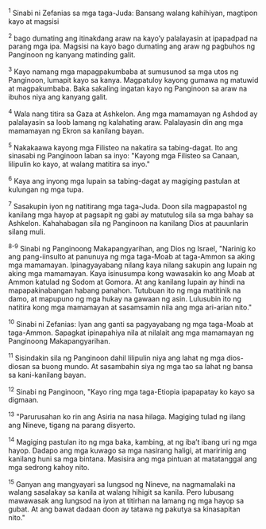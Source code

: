<sup>1</sup>
Sinabi ni Zefanias sa mga taga-Juda: Bansang walang kahihiyan, magtipon kayo at magsisi 

<sup>2</sup>
bago dumating ang itinakdang araw na kayoʼy palalayasin at ipapadpad na parang mga ipa. Magsisi na kayo bago dumating ang araw ng pagbuhos ng Panginoon ng kanyang matinding galit. 

<sup>3</sup>
Kayo namang mga mapagpakumbaba at sumusunod sa mga utos ng Panginoon, lumapit kayo sa kanya. Magpatuloy kayong gumawa ng matuwid at magpakumbaba. Baka sakaling ingatan kayo ng Panginoon sa araw na ibuhos niya ang kanyang galit.

<sup>4</sup>
Wala nang titira sa Gaza at Ashkelon. Ang mga mamamayan ng Ashdod ay palalayasin sa loob lamang ng kalahating araw. Palalayasin din ang mga mamamayan ng Ekron sa kanilang bayan. 

<sup>5</sup>
Nakakaawa kayong mga Filisteo na nakatira sa tabing-dagat. Ito ang sinasabi ng Panginoon laban sa inyo: "Kayong mga Filisteo sa Canaan, lilipulin ko kayo, at walang matitira sa inyo." 

<sup>6</sup>
Kaya ang inyong mga lupain sa tabing-dagat ay magiging pastulan at kulungan ng mga tupa. 

<sup>7</sup>
Sasakupin iyon ng natitirang mga taga-Juda. Doon sila magpapastol ng kanilang mga hayop at pagsapit ng gabi ay matutulog sila sa mga bahay sa Ashkelon. Kahahabagan sila ng Panginoon na kanilang Dios at pauunlarin silang muli.

<sup>8-9</sup>
Sinabi ng Panginoong Makapangyarihan, ang Dios ng Israel, "Narinig ko ang pang-iinsulto at panunuya ng mga taga-Moab at taga-Ammon sa aking mga mamamayan. Ipinagyayabang nilang kaya nilang sakupin ang lupain ng aking mga mamamayan. Kaya isinusumpa kong wawasakin ko ang Moab at Ammon katulad ng Sodom at Gomora. At ang kanilang lupain ay hindi na mapapakinabangan habang panahon. Tutubuan ito ng mga matitinik na damo, at mapupuno ng mga hukay na gawaan ng asin. Lulusubin ito ng natitira kong mga mamamayan at sasamsamin nila ang mga ari-arian nito." 

<sup>10</sup>
Sinabi ni Zefanias: Iyan ang ganti sa pagyayabang ng mga taga-Moab at taga-Ammon. Sapagkat ipinapahiya nila at nilalait ang mga mamamayan ng Panginoong Makapangyarihan. 

<sup>11</sup>
Sisindakin sila ng Panginoon dahil lilipulin niya ang lahat ng mga dios-diosan sa buong mundo. At sasambahin siya ng mga tao sa lahat ng bansa sa kani-kanilang bayan.

<sup>12</sup>
Sinabi ng Panginoon, "Kayo ring mga taga-Etiopia ipapapatay ko kayo sa digmaan. 

<sup>13</sup>
"Parurusahan ko rin ang Asiria na nasa hilaga. Magiging tulad ng ilang ang Nineve, tigang na parang disyerto. 

<sup>14</sup>
Magiging pastulan ito ng mga baka, kambing, at ng ibaʼt ibang uri ng mga hayop. Dadapo ang mga kuwago sa mga nasirang haligi, at maririnig ang kanilang huni sa mga bintana. Masisira ang mga pintuan at matatanggal ang mga sedrong kahoy nito. 

<sup>15</sup>
Ganyan ang mangyayari sa lungsod ng Nineve, na nagmamalaki na walang sasalakay sa kanila at walang hihigit sa kanila. Pero lubusang mawawasak ang lungsod na iyon at titirhan na lamang ng mga hayop sa gubat. At ang bawat dadaan doon ay tatawa ng pakutya sa kinasapitan nito."